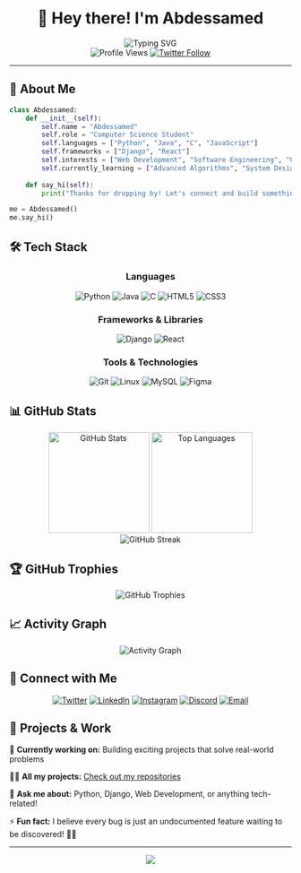 # <div align="center">👋 Hey there! I'm Abdessamed</div>

<div align="center">
  <img src="https://readme-typing-svg.herokuapp.com?font=Fira+Code&size=28&duration=3000&pause=1000&color=36BCF7&center=true&vCenter=true&width=600&lines=Computer+Science+Student;Passionate+Developer;Problem+Solver;Always+Learning!" alt="Typing SVG" />
</div>

<div align="center">
  <img src="https://komarev.com/ghpvc/?username=abdessamed5&color=blueviolet&style=for-the-badge&label=Profile+Views" alt="Profile Views" />
  <a href="https://twitter.com/acm_saveg">
    <img src="https://img.shields.io/twitter/follow/acm_saveg?logo=twitter&style=for-the-badge&color=1DA1F2" alt="Twitter Follow" />
  </a>
</div>

---

## 🚀 About Me

```python
class Abdessamed:
    def __init__(self):
        self.name = "Abdessamed"
        self.role = "Computer Science Student"
        self.languages = ["Python", "Java", "C", "JavaScript"]
        self.frameworks = ["Django", "React"]
        self.interests = ["Web Development", "Software Engineering", "Open Source"]
        self.currently_learning = ["Advanced Algorithms", "System Design"]
        
    def say_hi(self):
        print("Thanks for dropping by! Let's connect and build something amazing together!")

me = Abdessamed()
me.say_hi()
```

## 🛠️ Tech Stack

<div align="center">

### Languages
![Python](https://img.shields.io/badge/Python-3776AB?style=for-the-badge&logo=python&logoColor=white)
![Java](https://img.shields.io/badge/Java-ED8B00?style=for-the-badge&logo=openjdk&logoColor=white)
![C](https://img.shields.io/badge/C-00599C?style=for-the-badge&logo=c&logoColor=white)
![HTML5](https://img.shields.io/badge/HTML5-E34F26?style=for-the-badge&logo=html5&logoColor=white)
![CSS3](https://img.shields.io/badge/CSS3-1572B6?style=for-the-badge&logo=css3&logoColor=white)

### Frameworks & Libraries
![Django](https://img.shields.io/badge/Django-092E20?style=for-the-badge&logo=django&logoColor=white)
![React](https://img.shields.io/badge/React-20232A?style=for-the-badge&logo=react&logoColor=61DAFB)

### Tools & Technologies
![Git](https://img.shields.io/badge/Git-F05032?style=for-the-badge&logo=git&logoColor=white)
![Linux](https://img.shields.io/badge/Linux-FCC624?style=for-the-badge&logo=linux&logoColor=black)
![MySQL](https://img.shields.io/badge/MySQL-4479A1?style=for-the-badge&logo=mysql&logoColor=white)
![Figma](https://img.shields.io/badge/Figma-F24E1E?style=for-the-badge&logo=figma&logoColor=white)

</div>

## 📊 GitHub Stats

<div align="center">
  <img src="https://github-readme-stats.vercel.app/api?username=abdessamed5&show_icons=true&theme=tokyonight&hide_border=true&count_private=true" alt="GitHub Stats" height="180em" />
  <img src="https://github-readme-stats.vercel.app/api/top-langs/?username=abdessamed5&layout=compact&theme=tokyonight&hide_border=true" alt="Top Languages" height="180em" />
</div>

<div align="center">
  <img src="https://github-readme-streak-stats.herokuapp.com/?user=abdessamed5&theme=tokyonight&hide_border=true" alt="GitHub Streak" />
</div>

## 🏆 GitHub Trophies
<div align="center">
  <img src="https://github-profile-trophy.vercel.app/?username=abdessamed5&theme=tokyonight&no-frame=true&no-bg=false&margin-w=4&row=1" alt="GitHub Trophies" />
</div>

## 📈 Activity Graph
<div align="center">
  <img src="https://github-readme-activity-graph.vercel.app/graph?username=abdessamed5&theme=tokyo-night&hide_border=true" alt="Activity Graph" />
</div>

## 🤝 Connect with Me

<div align="center">

[![Twitter](https://img.shields.io/badge/Twitter-1DA1F2?style=for-the-badge&logo=twitter&logoColor=white)](https://twitter.com/acm_saveg)
[![LinkedIn](https://img.shields.io/badge/LinkedIn-0077B5?style=for-the-badge&logo=linkedin&logoColor=white)](https://www.linkedin.com/in/abdessamed-undefined-b0b80a308/)
[![Instagram](https://img.shields.io/badge/Instagram-E4405F?style=for-the-badge&logo=instagram&logoColor=white)](https://instagram.com/abdessamed_frn_)
[![Discord](https://img.shields.io/badge/Discord-7289DA?style=for-the-badge&logo=discord&logoColor=white)](https://discord.gg/wech__l3ziz)
[![Email](https://img.shields.io/badge/Email-D14836?style=for-the-badge&logo=gmail&logoColor=white)](mailto:abdessamedferoun4@gmail.com)

</div>

## 💼 Projects & Work

🔭 **Currently working on:** Building exciting projects that solve real-world problems

👨‍💻 **All my projects:** [Check out my repositories](https://github.com/abdessamed5)

💬 **Ask me about:** Python, Django, Web Development, or anything tech-related!

⚡ **Fun fact:** I believe every bug is just an undocumented feature waiting to be discovered! 🐛✨

---

<div align="center">
  <img src="https://capsule-render.vercel.app/api?type=waving&color=gradient&height=100&section=footer&text=Thanks%20for%20visiting!&fontSize=24&fontColor=white&animation=twinkling" />
</div>
